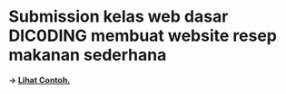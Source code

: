 # Submission kelas web dasar DIC0DING membuat website resep makanan sederhana

**-> [Lihat Contoh.](https://laravel.com/docs/routing)**
